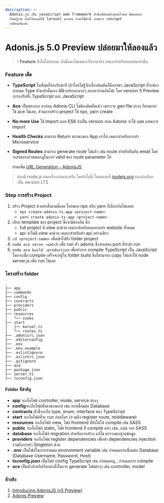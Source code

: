 ```yaml
---
description: >-
  Adonis.js เป็น javascript web framework ตัวนึงที่ค่อนข้างตอบโจทย์ มีของครบ
  เรียนรู้ง่าย ยิ่งถ้าใครเคยใช้ laravel มาก่อน ถ้ามาใช้ตัวนี้ จะพบว่า concept
  เหมือนกันเลย
---
```


# Adonis.js 5.0 Preview ปล่อยมาให้ลองแล้ว

> ! **Feature** ยังไม่ได้ครบนะ ดังนั้นคงไม่เหมาะกับงานจริง เหมาะสำหรับลองเล่นเท่านั้น

### Feature เด็ด

* **TypeScript** ในที่สุดก็รองรับซะที \(ถ้าใครไม่รู้จักเบื้องต้นมันก็คือภาษา JavaScript ที่จะต้องกำหนด Type ตัวแปรนั้นเอง มีฟีเจอร์เยอะมากๆ ลองหาอ่านกันได้\) โดย version 5 Preview จะรองรับทั้ง TypeScript และ JavaScript
* **Ace** เป็นพระเอก ลาก่อน Adonis CLI ไม่ต้องติดตั้งแล้ว เพราะจะ gen file ต่างๆ ก็สามารถใช้ ace ได้เลย, ส่วนการสร้าง project ใช้ npx, yarn create
* **No more Use** ใช้ Import แบบ ES6 ถ้าเป็น version ก่อน Adonis จะใช้ use แทนการ import
* **Health Checks** สามารถ Return สถานะของ App เราได้ เหมาะสำหรับการทำ Microservice
* **Signed Routes** สามารถ generate route ได้แล้ว เช่น route สำหรับยืนยัน email โดยจะสามารถกำหนดกฎในการ valid ของ route parameter ได้ 

  อ่านเพิ่ม [URL Generation - AdonisJS](https://preview.adonisjs.com/guides/http/url-generate#generating-signed-urls)

> ต้องมี node.js บนเครื่องก่อนนะครับ ใครยังไม่มี โหลดเลยที่ [nodejs.org](h) แนะนำเลือกเป็น version LTS

### Step การสร้าง Project

1. สร้าง Project ด้วยคำสั่งตามนี้เลย ใครชอบ npx หรือ yarn ก็เลือกกันได้เลยย
   * `npx create-adonis-ts-app <project-name>` 
   * `yarn create adonis-ts-app <project-name>`
2. เลือก template ของ project ซึ่งจะมีสองอัน คือ
   * full project มี view มาด้วย เหมาะสำหรับคนอยากทำ website ทั้งหมด
   * api จะไม่มี view มาด้วย เหมาะสำหรับทำ api อย่างเดียว
3. `cd <project-name>`  เพื่อเข้าไปยัง folder project
4. `node ace serve —watch`  เพื่อ run ตัว adonis ซึ่งจะแสดง port ที่กำลัง run
5. `node ace build —production`  เพื่อทำการ compile TypeScript เป็น JavaScript โดยจะเมื่อ compile เสร็จจะอยู่ใน folder build ซึ่งก็สามารถ copy ไปแล้วใช้ node server.js เพื่อ run ได้เลย

### โครงสร้าง folder

```text
.
├── app
├── commands
├── config
├── contracts
├── providers
├── public
├── resources
│   └── views
├── start
│   ├── kernel.ts
│   └── routes.ts
├── .adonisrc.json
├── .editorconfig
├── .env
├── .env.example
├── .eslintignore
├── .eslintrc.json
├── .gitignore
├── ace
├── package.json
├── server.ts
├── tsconfig.json
```

#### Folder ที่สำคัญ

* **app** จะเก็บไฟล์ controller, mode, service ต่างๆ
* **config**จะเก็บไฟล์ตั้งค่าของแอป เช่น การเชื่อมต่อ Database
* **contracts** ตัวนี้จะเก็บ type, enum, interface ของ TypeScript
* **start** จะเก็บไฟล์ที่จะ run ก่อนใคร \(รวมถึง register route, middleware\)
* **resources** จะเก็บไฟล์ view, ไฟล์ frontend ที่ยังไม่ได้ compile เช่น SASS
* **public** จะเก็บไฟล์ static, ไฟล์ frontend ที่ compile แล้ว เช่น .css จาก SASS
* **database**  จะเก็บไฟล์ migration สำหรับการสร้าง แก้ไข ตารางของฐานข้อมูล
* **providers** จะเก็บไฟล์ register dependencies เพื่อทำ dependencies injection รวมถึงการทำ Singleton ด้วย
* **.env** เป็นไฟล์ในการกำหนด environment variable เช่น กำหนดการเชื่อมต่อ Database \(Database Username, Password, Host\)
* **tsconfig.json** เป็นไฟล์ config TypeScript เช่น กำหนดกฎ , กำหนดการ compile
* **ace** เป็นตัวสำหรับเรียกคำสั่งในการ generate ไฟล์ต่างๆ เช่น controller, model

### อ้างอิง

1. [Introducing AdonisJS \(v5 Preview\)](https://blog.adonisjs.com/introducing-adonisjs-v5/)
2. [Adonis Preview](https://preview.adonisjs.com/)

